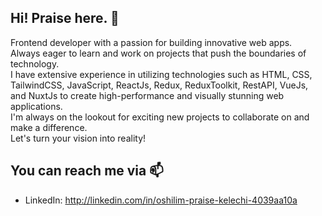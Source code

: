 ## Hi! Praise here. 👋  
Frontend developer with a passion for building innovative web apps.  
Always eager to learn and work on projects that push the boundaries of technology.  
I have extensive experience in utilizing technologies such as HTML, CSS, TailwindCSS, JavaScript, ReactJs, Redux, ReduxToolkit, RestAPI, VueJs, and NuxtJs to create high-performance and visually stunning web applications.  
I'm always on the lookout for exciting new projects to collaborate on and make a difference.  
Let's turn your vision into reality!

## You can reach me via 📫  
* LinkedIn: http://linkedin.com/in/oshilim-praise-kelechi-4039aa10a 

<!---
Praiz001/Praiz001 is a ✨ special ✨ repository because its `README.md` (this file) appears on your GitHub profile.
You can click the Preview link to take a look at your changes.
--->
